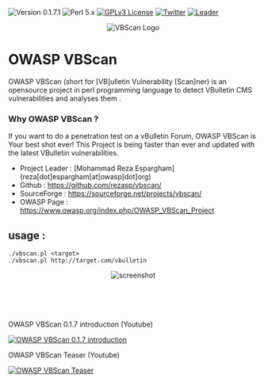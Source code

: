 ![Version 0.1.7.1](https://img.shields.io/badge/Version-0.1.7.1-green.svg)
![Perl 5.x](https://img.shields.io/badge/Perl-5.x-yellow.svg)
[![GPLv3 License](https://img.shields.io/badge/License-GPLv3-red.svg)](https://github.com/rezasp/vbscan/blob/master/COPYING.GPL)
[![Twitter](https://img.shields.io/badge/Twitter-@owasp_vbscan-blue.svg)](http://www.twitter.com/owasp_vbscan)
[![Leader](https://img.shields.io/badge/Twitter-@rezesp-blue.svg)](http://www.twitter.com/rezesp)


<p align="center">
  <img src="https://raw.githubusercontent.com/rezasp/Trash/master/vbscanlogo.png" title="VBScan Logo">
</p>

OWASP VBScan 
======

OWASP VBScan  (short for [VB]ulletin Vulnerability [Scan]ner)  is an opensource project in perl programming language to detect VBulletin CMS vulnerabilities and analyses them .

### Why OWASP VBScan  ?

If you want to do a penetration test on a vBulletin Forum, OWASP VBScan  is Your best shot ever!
This Project is being faster than ever and updated with the latest VBulletin vulnerabilities.



*    Project Leader     :   [Mohammad Reza Espargham] (reza[dot]espargham[at]owasp[dot]org)
*    Github      :   https://github.com/rezasp/vbscan/
*    SourceForge :   https://sourceforge.net/projects/vbscan/
*    OWASP Page : https://www.owasp.org/index.php/OWASP_VBScan_Project


usage :
------
```	
./vbscan.pl <target>
./vbscan.pl http://target.com/vbulletin
```

<p align="center">
  <img src="https://www.owasp.org/images/e/ea/Vbscan_screenshot.jpg" title="screenshot">
</p>
<br><br><br><br>
OWASP VBScan 0.1.7 introduction (Youtube)

[![OWASP VBScan 0.1.7 introduction](https://img.youtube.com/vi/SirozqDYERA/0.jpg)](https://www.youtube.com/watch?v=SirozqDYERA)

OWASP VBScan Teaser (Youtube)

[![OWASP VBScan Teaser](https://img.youtube.com/vi/NGEtJoGL2yA/0.jpg)](https://www.youtube.com/watch?v=NGEtJoGL2yA)

